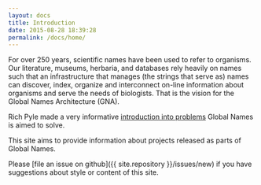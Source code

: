 ```yaml
---
layout: docs
title: Introduction
date: 2015-08-28 18:39:28
permalink: /docs/home/
---
```


For over 250 years, scientific names have been used to refer to organisms. Our
literature, museums, herbaria, and databases rely heavily on names such that an
infrastructure that manages (the strings that serve as) names can discover,
index, organize and interconnect on-line information about organisms and serve
the needs of biologists. That is the vision for the Global Names Architecture
(GNA).

Rich Pyle made a very informative [introduction into problems][tdwg-talk]
Global Names is aimed to solve.

This site aims to provide information about projects released as parts of
Global Names.

<!--
<div class="note info"> <h5>Info</h5>
<p>Is used to highlight small important bits</p> </div>

<div class="note warning">
  <h5>Warnings</h5>
  <p>To indicate unsafe usages</p>
</div>

<div class="note unreleased">
  <h5>Unreleased</h5>
  <p>Will let you know about features which are not in production yet</p>
</div>
-->

Please [file an issue on github]({{ site.repository }}/issues/new) if you have
suggestions about style or content of this site.

[tdwg-talk]: https://www.youtube.com/watch?v=vPVm5S0qIcs
